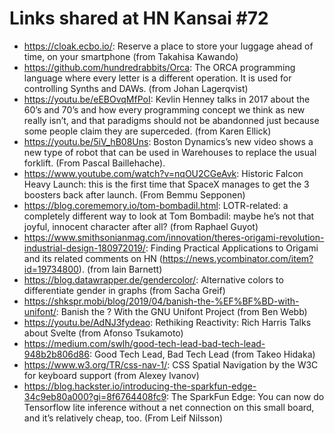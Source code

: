 Links shared at HN Kansai #72
=============================

- https://cloak.ecbo.io/: Reserve a place to store your luggage ahead of time, on your smartphone (from Takahisa Kawando)
- https://github.com/hundredrabbits/Orca: The ORCA programming language where every letter is a different operation. It is used for controlling Synths and DAWs. (from Johan Lagerqvist)
- https://youtu.be/eEBOvqMfPoI: Kevlin Henney talks in 2017 about the 60’s and 70’s and how every programming concept we think as new really isn’t, and that paradigms should not be abandonned just because some people claim they are superceded. (from Karen Ellick)
- https://youtu.be/5iV_hB08Uns: Boston Dynamics’s new video shows a new type of robot that can be used in Warehouses to replace the usual forklift. (From Pascal Baillehache).
- https://www.youtube.com/watch?v=nqOU2CGeAvk: Historic Falcon Heavy Launch: this is the first time that SpaceX manages to get the 3 boosters back after launch. (From Bemmu Sepponen)
- https://blog.corememory.io/tom-bombadil.html: LOTR-related: a completely different way to look at Tom Bombadil: maybe he’s not that joyful, innocent character after all? (from Raphael Guyot)
- https://www.smithsonianmag.com/innovation/theres-origami-revolution-industrial-design-180972019/: Finding Practical Applications to Origami and its related comments on HN (https://news.ycombinator.com/item?id=19734800). (from Iain Barnett)
- https://blog.datawrapper.de/gendercolor/: Alternative colors to differentiate gender in graphs (from Sacha Greif)
- https://shkspr.mobi/blog/2019/04/banish-the-%EF%BF%BD-with-unifont/: Banish the ? With the GNU Unifont Project (from Ben Webb)
- https://youtu.be/AdNJ3fydeao: Rethiking Reactivity: Rich Harris Talks about Svelte (from Afonso Tsukamoto)
- https://medium.com/swlh/good-tech-lead-bad-tech-lead-948b2b806d86: Good Tech Lead, Bad Tech Lead (from Takeo Hidaka)
- https://www.w3.org/TR/css-nav-1/: CSS Spatial Navigation by the W3C for keyboard support (from Alexey Ivanov)
- https://blog.hackster.io/introducing-the-sparkfun-edge-34c9eb80a000?gi=8f6764408fc9: The SparkFun Edge: You can now do Tensorflow lite inference without a net connection on this small board, and it’s relatively cheap, too. (From Leif Nilsson)
